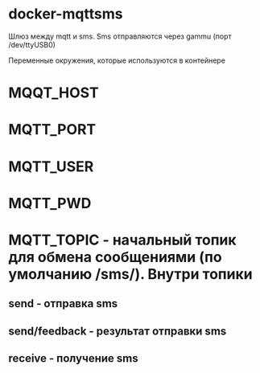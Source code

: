 # docker-mqttsms
Шлюз между mqtt и sms.
Sms отправляются через gammu (порт /dev/ttyUSB0)

Переменные окружения, которые используются в контейнере
# MQQT_HOST
# MQTT_PORT
# MQTT_USER
# MQTT_PWD
# MQTT_TOPIC - начальный топик для обмена сообщениями (по умолчанию /sms/). Внутри топики 
## send - отправка sms
## send/feedback - результат отправки sms
## receive - получение sms
  

